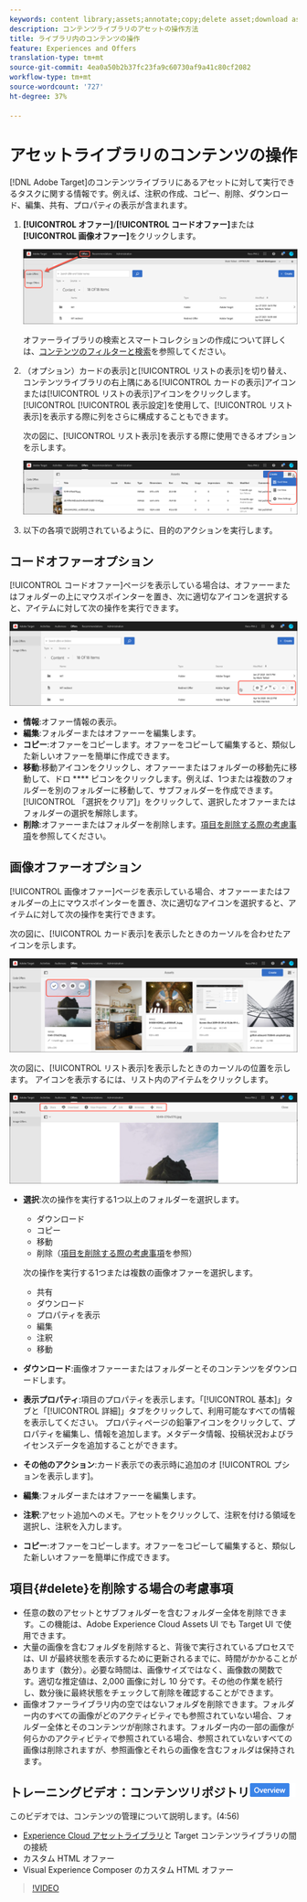 ```yaml
---
keywords: content library;assets;annotate;copy;delete asset;download asset;edit content;share card;view content properties
description: コンテンツライブラリのアセットの操作方法
title: ライブラリ内のコンテンツの操作
feature: Experiences and Offers
translation-type: tm+mt
source-git-commit: 4ea0a50b2b37fc23fa9c60730af9a41c80cf2082
workflow-type: tm+mt
source-wordcount: '727'
ht-degree: 37%

---
```



# アセットライブラリのコンテンツの操作

[!DNL Adobe Target]のコンテンツライブラリにあるアセットに対して実行できるタスクに関する情報です。例えば、注釈の作成、コピー、削除、ダウンロード、編集、共有、プロパティの表示が含まれます。

1. **[!UICONTROL オファー]**/**[!UICONTROL コードオファー]**&#x200B;または&#x200B;**[!UICONTROL 画像オファー]**&#x200B;をクリックします。

   ![「コードオファー」タブと「画像オファー」タブ](/help/c-experiences/c-manage-content/assets/offers-both.png)

   オファーライブラリの検索とスマートコレクションの作成について詳しくは、[コンテンツのフィルターと検索](/help/c-experiences/c-manage-content/filter-and-search-content.md#concept_3B59B8F025BF4CEA82ECC5199D365276)を参照してください。

1. （オプション）カードの表示]と[!UICONTROL リストの表示]を切り替え、コンテンツライブラリの右上隅にある[!UICONTROL カードの表示]アイコンまたは[!UICONTROL リストの表示]アイコンをクリックします。 [!UICONTROL [!UICONTROL 表示設定]を使用して、[!UICONTROL リスト表示]を表示する際に列をさらに構成することもできます。

   次の図に、[!UICONTROL リスト表示]を表示する際に使用できるオプションを示します。

   ![リスト表示オプション](/help/c-experiences/c-manage-content/assets/view-settings-options.png)

1. 以下の各項で説明されているように、目的のアクションを実行します。

## コードオファーオプション

[!UICONTROL コードオファー]ページを表示している場合は、オファーーまたはフォルダーの上にマウスポインターを置き、次に適切なアイコンを選択すると、アイテムに対して次の操作を実行できます。

![「コードオファー」タブにカーソルを置いたアイコン](/help/c-experiences/c-manage-content/assets/code-offers-hover-icons.png)

* **情報**:オファー情報の表示。
* **編集**:フォルダーまたはオファーーを編集します。
* **コピー**:オファーをコピーします。オファーをコピーして編集すると、類似した新しいオファーを簡単に作成できます。
* **移動**:移動アイコンをクリックし、オファーーまたはフォルダーの移動先に移動して、ドロ **** ピコンをクリックします。例えば、1つまたは複数のフォルダーを別のフォルダーに移動して、サブフォルダーを作成できます。 [!UICONTROL 「選択をクリア]」をクリックして、選択したオファーまたはフォルダーの選択を解除します。
* **削除**:オファーーまたはフォルダーを削除します。[項目を削除する際の考慮事項](#delete)を参照してください。

## 画像オファーオプション

[!UICONTROL 画像オファー]ページを表示している場合、オファーーまたはフォルダーの上にマウスポインターを置き、次に適切なアイコンを選択すると、アイテムに対して次の操作を実行できます。

次の図に、[!UICONTROL カード表示]を表示したときのカーソルを合わせたアイコンを示します。

![カード表示で「画像オファー」タブにカーソルを合わせたときのアイコン](/help/c-experiences/c-manage-content/assets/image-offers-hover-icons.png)

次の図に、[!UICONTROL リスト表示]を表示したときのカーソルの位置を示します。 アイコンを表示するには、リスト内のアイテムをクリックします。

![リスト表示時に「画像オファー」タブにアイコンを合わせたとき](/help/c-experiences/c-manage-content/assets/list-view-hover.png)

* **選択**:次の操作を実行する1つ以上のフォルダーを選択します。

   * ダウンロード
   * コピー
   * 移動
   * 削除（[項目を削除する際の考慮事項](#delete)を参照）

   次の操作を実行する1つまたは複数の画像オファーを選択します。

   * 共有
   * ダウンロード
   * プロパティを表示
   * 編集
   * 注釈
   * 移動


* **ダウンロード**:画像オファーーまたはフォルダーとそのコンテンツをダウンロードします。
* **表示プロパティ**:項目のプロパティを表示します。「[!UICONTROL 基本]」タブと「[!UICONTROL 詳細]」タブをクリックして、利用可能なすべての情報を表示してください。 プロパティページの鉛筆アイコンをクリックして、プロパティを編集し、情報を追加します。メタデータ情報、投稿状況およびライセンスデータを追加することができます。
* **その他のアクション**:カード表示での表示時に追加のオ [!UICONTROL プションを表示します]。
* **編集**:フォルダーまたはオファーーを編集します。
* **注釈**:アセット追加へのメモ。アセットをクリックして、注釈を付ける領域を選択し、注釈を入力します。
* **コピー**:オファーをコピーします。オファーをコピーして編集すると、類似した新しいオファーを簡単に作成できます。

## 項目{#delete}を削除する場合の考慮事項

* 任意の数のアセットとサブフォルダーを含むフォルダー全体を削除できます。この機能は、Adobe Experience Cloud Assets UI でも Target UI で使用できます。
* 大量の画像を含むフォルダを削除すると、背後で実行されているプロセスでは、UI が最終状態を表示するために更新されるまでに、時間がかかることがあります（数分）。必要な時間は、画像サイズではなく、画像数の関数です。適切な推定値は、2,000 画像に対し 10 分です。その他の作業を続行し、数分後に最終状態をチェックして削除を確認することができます。
* 画像オファーライブラリ内の空ではないフォルダを削除できます。フォルダー内のすべての画像がどのアクティビティでも参照されていない場合、フォルダー全体とそのコンテンツが削除されます。フォルダー内の一部の画像が何らかのアクティビティで参照されている場合、参照されていないすべての画像は削除されますが、参照画像とそれらの画像を含むフォルダは保持されます。

## トレーニングビデオ：コンテンツリポジトリ![概要バッジ](/help/assets/overview.png)

このビデオでは、コンテンツの管理について説明します。(4:56)

* [Experience Cloud アセットライブラリ](https://experienceleague.adobe.com/docs/core-services/interface/assets/creative-cloud.html)と Target コンテンツライブラリの間の接続
* カスタム HTML オファー
* Visual Experience Composer のカスタム HTML オファー

>[!VIDEO](https://video.tv.adobe.com/v/17387)